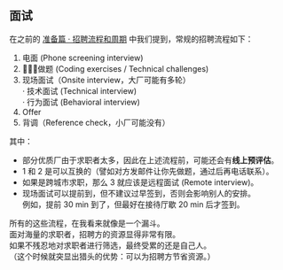 ## 面试

在之前的 [准备篇 · 招聘流程和周期](TODO:link) 中我们提到，常规的招聘流程如下：

1. 电面 (Phone screening interview)
2. 做题 (Coding exercises / Technical challenges)
3. 现场面试（Onsite interview，大厂可能有多轮）  
  · 技术面试 (Technical interview)  
  · 行为面试 (Behavioral interview)
4. Offer
5. 背调（Reference check，小厂可能没有）

其中：

* 部分优质厂由于求职者太多，因此在上述流程前，可能还会有**线上预评估**。
* 1 和 2 是可以互换的（譬如对方发邮件让你先做题，通过后再电话联系）。
* 如果是跨城市求职，那么 3 就应该是远程面试 (Remote interview)。
* 现场面试可以提前到，但不建议过早签到，否则会影响别人的安排。  
  例如，提前 30 min 到了，但最好在接待厅歇 20 min 后才签到。

所有的这些流程，在我看来就像是一个漏斗。  
面对海量的求职者，招聘方的资源显得非常有限。  
如果不残忍地对求职者进行筛选，最终受累的还是自己人。  
（这个时候就突显出猎头的优势：可以为招聘方节省资源。）
